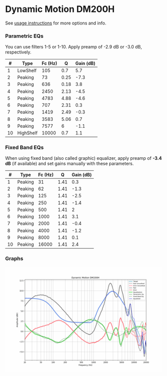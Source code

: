 # Dynamic Motion DM200H
See [usage instructions](https://github.com/jaakkopasanen/AutoEq#usage) for more options and info.

### Parametric EQs
You can use filters 1-5 or 1-10. Apply preamp of -2.9 dB or -3.0 dB, respectively.

|   # | Type      |   Fc (Hz) |    Q |   Gain (dB) |
|-----|-----------|-----------|------|-------------|
|   1 | LowShelf  |       105 | 0.7  |         5.7 |
|   2 | Peaking   |        73 | 0.25 |        -7.3 |
|   3 | Peaking   |       636 | 0.18 |         3.8 |
|   4 | Peaking   |      2450 | 2.13 |        -4.5 |
|   5 | Peaking   |      4783 | 4.88 |        -4.6 |
|   6 | Peaking   |       707 | 2.31 |         0.3 |
|   7 | Peaking   |      1419 | 2.49 |        -0.3 |
|   8 | Peaking   |      3583 | 5.06 |         0.7 |
|   9 | Peaking   |      7577 | 6    |        -1.1 |
|  10 | HighShelf |     10000 | 0.7  |         1.1 |

### Fixed Band EQs
When using fixed band (also called graphic) equalizer, apply preamp of **-3.4 dB** (if available) and set gains manually with these parameters.

|   # | Type    |   Fc (Hz) |    Q |   Gain (dB) |
|-----|---------|-----------|------|-------------|
|   1 | Peaking |        31 | 1.41 |         0.3 |
|   2 | Peaking |        62 | 1.41 |        -1.3 |
|   3 | Peaking |       125 | 1.41 |        -2.5 |
|   4 | Peaking |       250 | 1.41 |        -1.4 |
|   5 | Peaking |       500 | 1.41 |         2   |
|   6 | Peaking |      1000 | 1.41 |         3.1 |
|   7 | Peaking |      2000 | 1.41 |        -0.4 |
|   8 | Peaking |      4000 | 1.41 |        -1.2 |
|   9 | Peaking |      8000 | 1.41 |         0.1 |
|  10 | Peaking |     16000 | 1.41 |         2.4 |

### Graphs
![](./Dynamic%20Motion%20DM200H.png)

